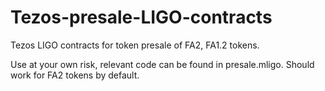 # Tezos-presale-LIGO-contracts
Tezos LIGO contracts for token presale of FA2, FA1.2 tokens.

Use at your own risk, relevant code can be found in presale.mligo. Should work for FA2 tokens by default. 
